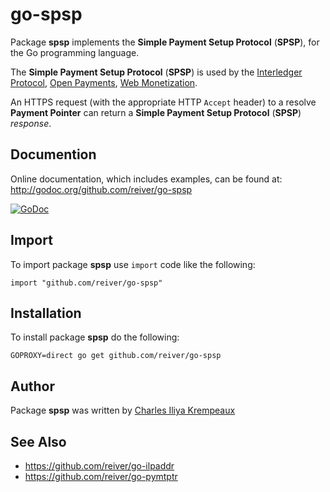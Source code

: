 # go-spsp

Package **spsp** implements the **Simple Payment Setup Protocol** (**SPSP**), for the Go programming language.

The **Simple Payment Setup Protocol** (**SPSP**) is used by the [Interledger Protocol](https://interledger.org/), [Open Payments](https://openpayments.dev/), [Web Monetization](https://webmonetization.org/).

An HTTPS request (with the appropriate HTTP `Accept` header) to a resolve **Payment Pointer** can return a **Simple Payment Setup Protocol** (**SPSP**) _response_.

## Documention

Online documentation, which includes examples, can be found at: http://godoc.org/github.com/reiver/go-spsp

[![GoDoc](https://godoc.org/github.com/reiver/go-spsp?status.svg)](https://godoc.org/github.com/reiver/go-spsp)

## Import

To import package **spsp** use `import` code like the following:
```
import "github.com/reiver/go-spsp"
```

## Installation

To install package **spsp** do the following:
```
GOPROXY=direct go get github.com/reiver/go-spsp
```

## Author

Package **spsp** was written by [Charles Iliya Krempeaux](http://reiver.link)

## See Also

* https://github.com/reiver/go-ilpaddr
* https://github.com/reiver/go-pymtptr
